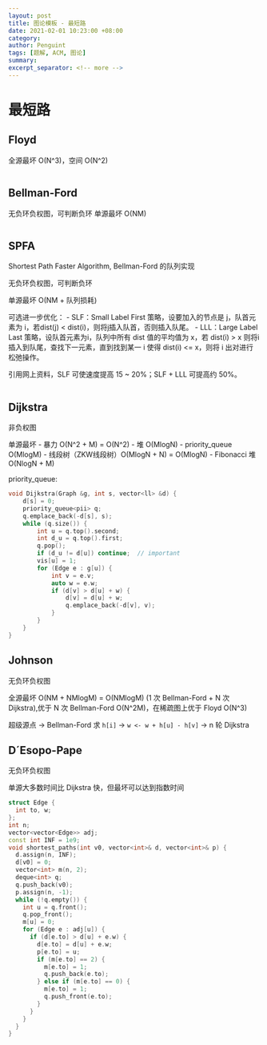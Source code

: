 ```yaml
---
layout: post
title: 图论模板 - 最短路
date: 2021-02-01 10:23:00 +08:00
category: 
author: Penguint
tags: [题解, ACM, 图论]
summary: 
excerpt_separator: <!-- more -->
---
```

<!-- more -->

# 最短路

## Floyd

全源最坏 O(N^3)，空间 O(N^2)

```c++

```
## Bellman-Ford

无负环负权图，可判断负环
单源最坏 O(NM)

```c++

```
## SPFA 

Shortest Path Faster Algorithm, Bellman-Ford 的队列实现

无负环负权图，可判断负环

单源最坏 O(NM + 队列损耗)

可选进一步优化：
    - SLF：Small Label First 策略，设要加入的节点是 j，队首元素为 i，若dist(j) < dist(i)，则将j插入队首，否则插入队尾。
    - LLL：Large Label Last 策略，设队首元素为i，队列中所有 dist 值的平均值为 x，若 dist(i) > x 则将i插入到队尾，查找下一元素，直到找到某一 i 使得 dist(i) <= x，则将 i 出对进行松弛操作。
    
引用网上资料，SLF 可使速度提高 15 ~ 20%；SLF + LLL 可提高约 50%。

```c++

```

## Dijkstra

非负权图

单源最坏
    - 暴力 O(N^2 + M) = O(N^2)
    - 堆 O(MlogN)
    - priority_queue O(MlogM)
    - 线段树（ZKW线段树）O(MlogN + N) = O(MlogN)
    - Fibonacci 堆 O(NlogN + M)

priority_queue:

```c++
void Dijkstra(Graph &g, int s, vector<ll> &d) {
    d[s] = 0;
    priority_queue<pii> q;
    q.emplace_back(-d[s], s);
    while (q.size()) {
        int u = q.top().second;
        int d_u = q.top().first;
        q.pop();
        if (d_u != d[u]) continue;  // important 
        vis[u] = 1;
        for (Edge e : g[u]) {
            int v = e.v;
            auto w = e.w;
            if (d[v] > d[u] + w) {
                d[v] = d[u] + w;
                q.emplace_back(-d[v], v);
            }
        }
    }
}
```

## Johnson

无负环负权图

全源最坏 O(NM + NMlogM) = O(NMlogM) (1 次 Bellman-Ford + N 次 Dijkstra),优于 N 次 Bellman-Ford O(N^2M)，在稀疏图上优于 Floyd O(N^3)

超级源点 -> Bellman-Ford 求 `h[i]` -> `w <- w + h[u] - h[v]` -> n 轮 Dijkstra 

## D´Esopo-Pape

无负环负权图

单源大多数时间比 Dijkstra 快，但最坏可以达到指数时间

```c++
struct Edge {
  int to, w;
};
int n;
vector<vector<Edge>> adj;
const int INF = 1e9;
void shortest_paths(int v0, vector<int>& d, vector<int>& p) {
  d.assign(n, INF);
  d[v0] = 0;
  vector<int> m(n, 2);
  deque<int> q;
  q.push_back(v0);
  p.assign(n, -1);
  while (!q.empty()) {
    int u = q.front();
    q.pop_front();
    m[u] = 0;
    for (Edge e : adj[u]) {
      if (d[e.to] > d[u] + e.w) {
        d[e.to] = d[u] + e.w;
        p[e.to] = u;
        if (m[e.to] == 2) {
          m[e.to] = 1;
          q.push_back(e.to);
        } else if (m[e.to] == 0) {
          m[e.to] = 1;
          q.push_front(e.to);
        }
      }
    }
  }
}
```